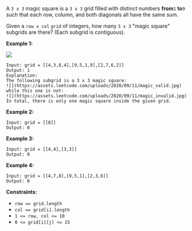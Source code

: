 A `3 x 3` magic square is a `3 x 3` grid filled with distinct numbers
**from**`1` **to**`9` such that each row, column, and both diagonals all have
the same sum.

Given a `row x col` `grid` of integers, how many `3 x 3` "magic square"
subgrids are there?  (Each subgrid is contiguous).



**Example 1:**

![](https://assets.leetcode.com/uploads/2020/09/11/magic_main.jpg)

    
    
    Input: grid = [[4,3,8,4],[9,5,1,9],[2,7,6,2]]
    Output: 1
    Explanation:
    The following subgrid is a 3 x 3 magic square:
    ![](https://assets.leetcode.com/uploads/2020/09/11/magic_valid.jpg)
    while this one is not:
    ![](https://assets.leetcode.com/uploads/2020/09/11/magic_invalid.jpg)
    In total, there is only one magic square inside the given grid.
    

**Example 2:**

    
    
    Input: grid = [[8]]
    Output: 0
    

**Example 3:**

    
    
    Input: grid = [[4,4],[3,3]]
    Output: 0
    

**Example 4:**

    
    
    Input: grid = [[4,7,8],[9,5,1],[2,3,6]]
    Output: 0
    



**Constraints:**

  * `row == grid.length`
  * `col == grid[i].length`
  * `1 <= row, col <= 10`
  * `0 <= grid[i][j] <= 15`


